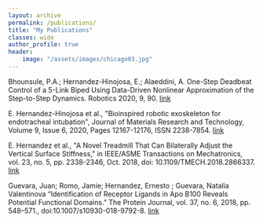 ```yaml
---
layout: archive
permalink: /publications/
title: "My Publications"
classes: wide
author_profile: true
header:
    image: "/assets/images/chicago03.jpg"
---
```


Bhounsule, P.A.; Hernandez-Hinojosa, E.; Alaeddini, A. One-Step Deadbeat Control of a 5-Link Biped Using Data-Driven Nonlinear Approximation of the Step-to-Step Dynamics. Robotics 2020, 9, 90. [link](https://www.mdpi.com/2218-6581/9/4/90)

E. Hernandez-Hinojosa et al., "Bioinspired robotic exoskeleton for endotracheal intubation", Journal of Materials Research and Technology, Volume 9, Issue 6, 2020, Pages 12167-12176, ISSN 2238-7854. [link](http://www.sciencedirect.com/science/article/pii/S2238785420316781)

E. Hernandez et al., "A Novel Treadmill That Can Bilaterally Adjust the Vertical Surface Stiffness," in IEEE/ASME Transactions on Mechatronics, vol. 23, no. 5, pp. 2338-2346, Oct. 2018, doi: 10.1109/TMECH.2018.2866337. [link](https://ieeexplore.ieee.org/document/8440756)

Guevara, Juan; Romo, Jamie; Hernandez, Ernesto ; Guevara, Natalia Valentinova “Identification of Receptor Ligands in Apo B100 Reveals Potential Functional Domains.” The Protein Journal, vol. 37, no. 6, 2018, pp. 548–571., doi:10.1007/s10930-018-9792-8. [link](https://www.ncbi.nlm.nih.gov/pmc/articles/PMC6487889/)